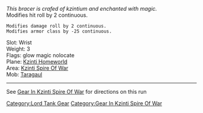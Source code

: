 *This bracer is crafed of kzintium and enchanted with magic.*  
Modifies hit roll by 2 continuous.

`Modifies damage roll by 2 continuous.`  
`Modifies armor class by -25 continuous.`

Slot: Wrist  
Weight: 3  
Flags: glow magic nolocate  
Plane: [Kzinti Homeworld](:Category:Kzinti_Homeworld.md "wikilink")  
Area: [Kzinti Spire Of
War](:Category:Kzinti_Spire_Of_War.md "wikilink")  
Mob: [Taragaul](Taragaul "wikilink")  

------------------------------------------------------------------------

See [Gear In Kzinti Spire Of
War](:Category:Gear_In_Kzinti_Spire_Of_War.md "wikilink") for directions
on this run

[Category:Lord Tank Gear](Category:Lord_Tank_Gear "wikilink")
[Category:Gear In Kzinti Spire Of
War](Category:Gear_In_Kzinti_Spire_Of_War "wikilink")
